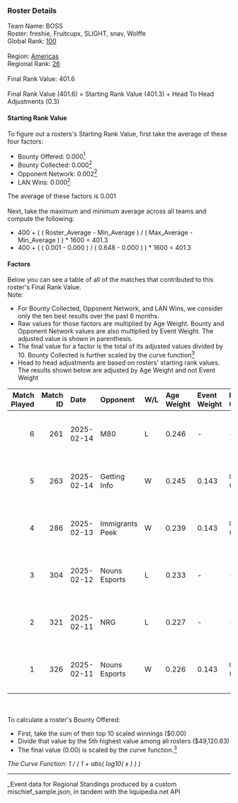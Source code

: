 ### Roster Details<br />
Team Name: BOSS<br />
Roster: freshie, Fruitcupx, SLIGHT, snav, Wolffe<br />
Global Rank: [100](../../standings_global_2025_07_07.md)<br />
<br />
Region: [Americas]( ../../standings_americas_2025_07_07.md)<br />
Regional Rank: [26]( ../../standings_americas_2025_07_07.md)<br />
<br />
Final Rank Value:  401.6<br />
<br />
Final Rank Value (401.6) = Starting Rank Value (401.3) + Head To Head Adjustments (0.3)<br />

#### Starting Rank Value<br />
To figure out a rosters's Starting Rank Value, first take the average of these four factors:<br />
- Bounty Offered: 0.000[<sup>1</sup>](#table2)
- Bounty Collected: 0.000[<sup>2</sup>](#table1)
- Opponent Network: 0.002[<sup>2</sup>](#table1)
- LAN Wins: 0.000[<sup>2</sup>](#table1)

The average of these factors is 0.001<br />
<br />
Next, take the maximum and minimum average across all teams and compute the following:<br />
- 400 + ( ( Roster_Average - Min_Average ) / ( Max_Average - Min_Average ) ) * 1600 = 401.3
- 400 + ( ( 0.001 - 0.000 ) / ( 0.648 - 0.000 ) ) * 1600 = 401.3


#### Factors<br />
Below you can see a table of all of the matches that contributed to this roster's Final Rank Value.<br />
Note:<br />

- For Bounty Collected, Opponent Network, and LAN Wins, we consider only the ten best results over the past 6 months.
- Raw values for those factors are multiplied by Age Weight. Bounty and Opponent Network values are also multiplied by Event Weight. The adjusted value is shown in parenthesis.
- The final value for a factor is the total of its adjusted values divided by 10. Bounty Collected is further scaled by the curve function[<sup>3</sup>](#curveFunction)
- Head to head adjustments are based on rosters' starting rank values. The results shown below are adjusted by Age Weight and not Event Weight
<span id="table1"></span><br />


| Match Played | Match ID | Date       | Opponent        | W/L | Age Weight | Event Weight | Bounty Collected | Opponent Network | LAN Wins  | H2H Adj. | Roster                                   |
| -: | -: | :- | :- | :- | :- | :- | :- | :- | :- | -: | :- |
|            6 |      261 | 2025-02-14 | M80             | L   | 0.246      | -            | -                | -                | -         |    -3.70 | freshie, Fruitcupx, SLIGHT, snav, Wolffe |
|            5 |      263 | 2025-02-14 | Getting Info    | W   | 0.245      | 0.143        | 0.000 (0.000)    | 0.094 (0.003)    | 0 (0.000) |     3.85 | freshie, Fruitcupx, SLIGHT, snav, Wolffe |
|            4 |      286 | 2025-02-13 | Immigrants Peek | W   | 0.239      | 0.143        | 0.000 (0.000)    | 0.257 (0.009)    | 0 (0.000) |     3.86 | freshie, Fruitcupx, SLIGHT, snav, Wolffe |
|            3 |      304 | 2025-02-12 | Nouns Esports   | L   | 0.233      | -            | -                | -                | -         |    -3.66 | freshie, Fruitcupx, SLIGHT, snav, Wolffe |
|            2 |      321 | 2025-02-11 | NRG             | L   | 0.227      | -            | -                | -                | -         |    -3.56 | freshie, Fruitcupx, SLIGHT, snav, Wolffe |
|            1 |      326 | 2025-02-11 | Nouns Esports   | W   | 0.226      | 0.143        | 0.000 (0.000)    | 0.263 (0.008)    | 0 (0.000) |     3.56 | freshie, Fruitcupx, SLIGHT, snav, Wolffe |

<br />
<span id="table2"></span><br />
To calculate a roster's Bounty Offered:<br />

- First, take the sum of their top 10 scaled winnings ($0.00)
- Divide that value by the 5th highest value among all rosters ($49,120.83)
- The final value (0.00) is scaled by the curve function.[<sup>3</sup>](#curveFunction)

<span id="curveFunction"></span>_The Curve Function: 1 / ( 1 + abs( log10( x ) ) )_<br />

---
_Event data for Regional Standings produced by a custom mischief_sample.json, in tandem with the liquipedia.net API<br />
